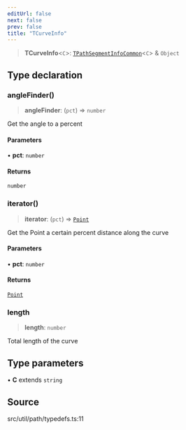 ```yaml
---
editUrl: false
next: false
prev: false
title: "TCurveInfo"
---
```


> **TCurveInfo**\<`C`\>: [`TPathSegmentInfoCommon`](TPathSegmentInfoCommon.md)\<`C`\> & `Object`

## Type declaration

### angleFinder()

> **angleFinder**: (`pct`) => `number`

Get the angle to a percent

#### Parameters

• **pct**: `number`

#### Returns

`number`

### iterator()

> **iterator**: (`pct`) => [`Point`](../../../classes/Point.md)

Get the Point a certain percent distance along the curve

#### Parameters

• **pct**: `number`

#### Returns

[`Point`](../../../classes/Point.md)

### length

> **length**: `number`

Total length of the curve

## Type parameters

• **C** extends `string`

## Source

src/util/path/typedefs.ts:11
